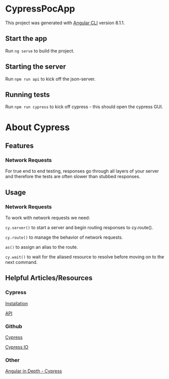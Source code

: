 # CypressPocApp

This project was generated with [Angular CLI](https://github.com/angular/angular-cli) version 8.1.1.

## Start the app

Run `ng serve` to build the project. 

## Starting the server

Run `npm run api` to kick off the json-server.

## Running tests

Run `npm run cypress` to kick off cypress - this should open the cypress GUI.


# About Cypress

## Features
### Network Requests
For true end to end testing, responses go through all layers of your server and therefore the tests are often slower than stubbed responses. 

## Usage
### Network Requests
To work with network requests we need:

`cy.server()` to start a server and begin routing responses to cy.route().

`cy.route()` to manage the behavior of network requests.

`as()` to assign an alias to the route.

`cy.wait()` to wait for the aliased resource to resolve before moving on to the next command.


## Helpful Articles/Resources
### Cypress
[Installation](https://docs.cypress.io/guides/getting-started/installing-cypress.html)

[API](https://docs.cypress.io/api/api/table-of-contents.html)

### Github
[Cypress](https://github.com/cypress-io/cypress)

[Cypress IO](https://github.com/cypress-io)

### Other
[Angular in Depth - Cypress](https://medium.com/angular-in-depth/get-started-with-cypress-d6ac4b910605)
